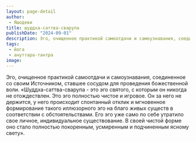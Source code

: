 ```yaml
---
layout: page-detail
author:
 - Яшодеви
title: шуддха-саттва-сварупа
publishDate: "2024-09-01"
description: Эго, очищенное практикой самоотдачи и самоузнавания, соединенное со своим Источником, ставшее сосудом для проведения божественной воли.
tags:
 - йога
 - ануттара-тантра
image: 
---
```


Эго, очищенное практикой самоотдачи и самоузнавания, соединенное со своим Источником, ставшее сосудом для проведения божественной воли.
	«Шуддха-саттва-сварупа - это эго святого, с которым он никогда не отождествлен. Это эго полностью чистое и игровое. Он за него не держится, у него происходит спонтанный отклик и мгновенное формирование такого иллюзорного эго на благо живых существ в соответствии с обстоятельствами. Его эго уже само по себе утратило свое личное, индивидуальное существование. В своей чистой форме оно стало полностью покоренным, усмиренным и подчиненным ясному свету».

